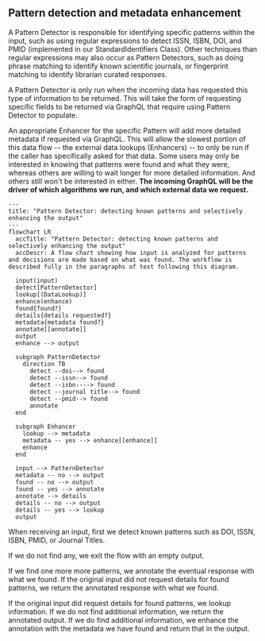 ## Pattern detection and metadata enhancement

A Pattern Detector is responsible for identifying specific patterns within the input, such as using regular expressions to detect ISSN, ISBN, DOI, and PMID (implemented in our StandardIdentifiers Class). Other techniques than regular expressions may also occur as Pattern Detectors, such as doing phrase matching to identify known scientific journals, or fingerprint matching to identify librarian curated responses.

A Pattern Detector is only run when the incoming data has requested this type of information to be returned. This will take the form of requesting specific fields to be returned via GraphQL that require using Pattern Detector to populate.

An appropriate Enhancer for the specific Pattern will add more detailed metadata if requested via GraphQL. This will allow the slowest portion of this data flow -- the external data lookups (Enhancers) -- to only be run if the caller has specifically asked for that data. Some users may only be interested in knowing that patterns were found and what they were, whereas others are willing to wait longer for more detailed information. And others still won't be interested in either. **The incoming GraphQL will be the driver of which algorithms we run, and which external data we request.**

```mermaid
---
title: "Pattern Detector: detecting known patterns and selectively enhancing the output"
---
flowchart LR
  accTitle: "Pattern Detector: detecting known patterns and selectively enhancing the output"
  accDescr: A flow chart showing how input is analyzed for patterns and decisions are made based on what was found. The workflow is described fully in the paragraphs of text following this diagram.

  input(input)
  detect[PatternDetector]
  lookup[(DataLookup)]
  enhance(enhance)
  found{found?}
  details{details requested?}
  metadata{metadata found?}
  annotate[[annotate]]
  output
  enhance --> output

  subgraph PatternDetector
    direction TB
      detect --doi--> found
      detect --issn--> found
      detect --isbn----> found
      detect --journal title--> found
      detect --pmid--> found
      annotate
  end

  subgraph Enhancer
    lookup --> metadata
    metadata -- yes --> enhance[[enhance]]
    enhance
  end

  input --> PatternDetector
  metadata -- no --> output
  found -- no --> output
  found -- yes --> annotate
  annotate --> details
  details -- no --> output
  details -- yes --> lookup
  output
```

When receiving an input, first we detect known patterns such as DOI, ISSN, ISBN, PMID, or Journal Titles.

If we do not find any, we exit the flow with an empty output.

If we find one more more patterns, we annotate the eventual response with what we found. If the original input did not request details for found patterns, we return the annotated response with what we found.

If the original input did request details for found patterns, we lookup information. If we do not find additional information, we return the annotated output. If we do find additional information, we enhance the annotation with the metadata we have found and return that in the output.
